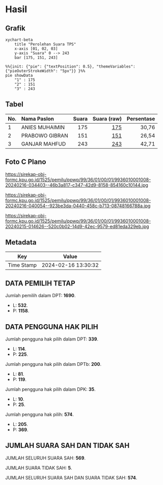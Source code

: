 # Hasil

## Grafik

```mermaid
xychart-beta
    title "Perolehan Suara TPS"
    x-axis [01, 02, 03]
    y-axis "Suara" 0 --> 243
    bar [175, 151, 243]
```

```mermaid
%%{init: {"pie": {"textPosition": 0.5}, "themeVariables": {"pieOuterStrokeWidth": "5px"}} }%%
pie showData
    "1" : 175
    "2" : 151
    "3" : 243
```

## Tabel

| No. | Nama Paslon    | Suara | Suara (raw) | Persentase |
|:--- |:-------------- | -----:| -----------:| ----------:|
| 1   | ANIES MUHAIMIN | 175   | [175][p-1]  | 30,76      |
| 2   | PRABOWO GIBRAN | 151   | [151][p-2]  | 26,54      |
| 3   | GANJAR MAHFUD  | 243   | [243][p-3]  | 42,71      |


[p-1]: https://github.com/gigit-pemilu/pemilu-2024-99-luar-negeri/blob/main/pilpres/hitung-suara/sub/99-luar-negeri/sub/36-den-haag-belanda/sub/01-den-haag-belanda/sub/0001-den-haag-belanda/sub/008-tps-006/sub/paslon-1.txt
[p-2]: https://github.com/gigit-pemilu/pemilu-2024-99-luar-negeri/blob/main/pilpres/hitung-suara/sub/99-luar-negeri/sub/36-den-haag-belanda/sub/01-den-haag-belanda/sub/0001-den-haag-belanda/sub/008-tps-006/sub/paslon-2.txt
[p-3]: https://github.com/gigit-pemilu/pemilu-2024-99-luar-negeri/blob/main/pilpres/hitung-suara/sub/99-luar-negeri/sub/36-den-haag-belanda/sub/01-den-haag-belanda/sub/0001-den-haag-belanda/sub/008-tps-006/sub/paslon-3.txt

## Foto C Plano

https://sirekap-obj-formc.kpu.go.id/1525/pemilu/ppwp/99/36/01/00/01/9936010001008-20240216-034403--46b3a817-c347-42d9-8158-854160c10144.jpg

https://sirekap-obj-formc.kpu.go.id/1525/pemilu/ppwp/99/36/01/00/01/9936010001008-20240216-040054--923be3da-0440-458c-b713-08748166788a.jpg

https://sirekap-obj-formc.kpu.go.id/1525/pemilu/ppwp/99/36/01/00/01/9936010001008-20240215-014626--520c0b02-14d9-42ec-9579-ed81eda329eb.jpg


## Metadata

| Key        | Value               |
| ---------- | ------------------- |
| Time Stamp | 2024-02-16 13:30:32 |


## DATA PEMILIH TETAP

Jumlah pemilih dalam DPT: **1690**.
 * L: **532**.
 * P: **1158**.

## DATA PENGGUNA HAK PILIH

Jumlah pengguna hak pilih dalam DPT: **339**.
 * L: **114**.
 * P: **225**.

Jumlah pengguna hak pilih dalam DPTb: **200**.
 * L: **81**.
 * P: **119**.

Jumlah pengguna hak pilih dalam DPK: **35**.
 * L: **10**.
 * P: **25**.

Jumlah pengguna hak pilih: **574**.
 * L: **205**.
 * P: **369**.

## JUMLAH SUARA SAH DAN TIDAK SAH

JUMLAH SELURUH SUARA SAH: **569**.

JUMLAH SUARA TIDAK SAH: **5**.

JUMLAH SELURUH SUARA SAH DAN SUARA TIDAK SAH: **574**.


